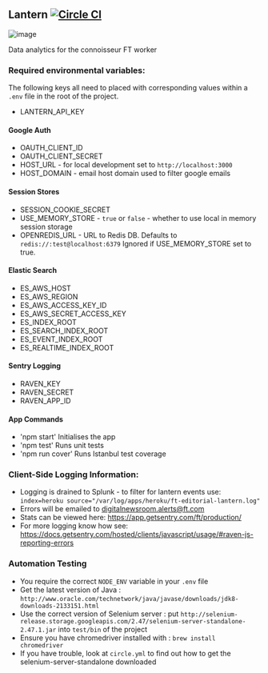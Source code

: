 Lantern [![Circle CI](https://circleci.com/gh/Financial-Times/lantern/tree/master.svg?style=svg)](https://circleci.com/gh/Financial-Times/lantern/tree/master)
------

![image](http://cache3.asset-cache.net/xt/544464663.jpg?v=1&g=fs1%7C0%7CFLS%7C64%7C663&s=1)

Data analytics for the connoisseur FT worker

### Required environmental variables:
The following keys all need to placed with corresponding values within a `.env` file in the root of the project.
- LANTERN_API_KEY

#### Google Auth
- OAUTH_CLIENT_ID
- OAUTH_CLIENT_SECRET
- HOST_URL - for local development set to `http://localhost:3000`
- HOST_DOMAIN - email host domain used to filter google emails

#### Session Stores
- SESSION_COOKIE_SECRET
- USE_MEMORY_STORE - `true` or `false` - whether to use local in memory session storage
- OPENREDIS_URL - URL to Redis DB. Defaults to `redis://:test@localhost:6379` Ignored if USE_MEMORY_STORE set to true.

#### Elastic Search
- ES_AWS_HOST
- ES_AWS_REGION
- ES_AWS_ACCESS_KEY_ID
- ES_AWS_SECRET_ACCESS_KEY
- ES_INDEX_ROOT
- ES_SEARCH_INDEX_ROOT
- ES_EVENT_INDEX_ROOT
- ES_REALTIME_INDEX_ROOT

#### Sentry Logging
- RAVEN_KEY
- RAVEN_SECRET
- RAVEN_APP_ID

#### App Commands
- 'npm start' Initialises the app
- 'npm test' Runs unit tests
- 'npm run cover' Runs Istanbul test coverage

### Client-Side Logging Information:

 * Logging is drained to Splunk - to filter for lantern events use: `index=heroku source="/var/log/apps/heroku/ft-editorial-lantern.log"`
 * Errors will be emailed to digitalnewsroom.alerts@ft.com
 * Stats can be viewed here: https://app.getsentry.com/ft/production/
 * For more logging know how see: https://docs.getsentry.com/hosted/clients/javascript/usage/#raven-js-reporting-errors

### Automation Testing

- You require the correct `NODE_ENV` variable in your `.env` file
- Get the latest version of Java : `http://www.oracle.com/technetwork/java/javase/downloads/jdk8-downloads-2133151.html`
- Use the correct version of Selenium server : put `http://selenium-release.storage.googleapis.com/2.47/selenium-server-standalone-2.47.1.jar` into `test/bin` of the project
- Ensure you have chromedriver installed with : `brew install chromedriver`
- If you have trouble, look at `circle.yml` to find out how to get the selenium-server-standalone downloaded
